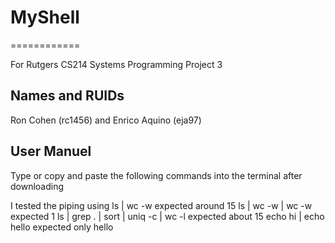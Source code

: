 # MyShell
============

For Rutgers CS214 Systems Programming Project 3

## Names and RUIDs

Ron Cohen (rc1456) and Enrico Aquino (eja97)

## User Manuel

Type or copy and paste the following commands into the terminal after downloading



I tested the piping using 
ls | wc -w                              expected around 15
ls | wc -w | wc -w                      expected 1
ls | grep . | sort | uniq -c | wc -l    expected about 15
echo hi | echo hello                    expected only hello